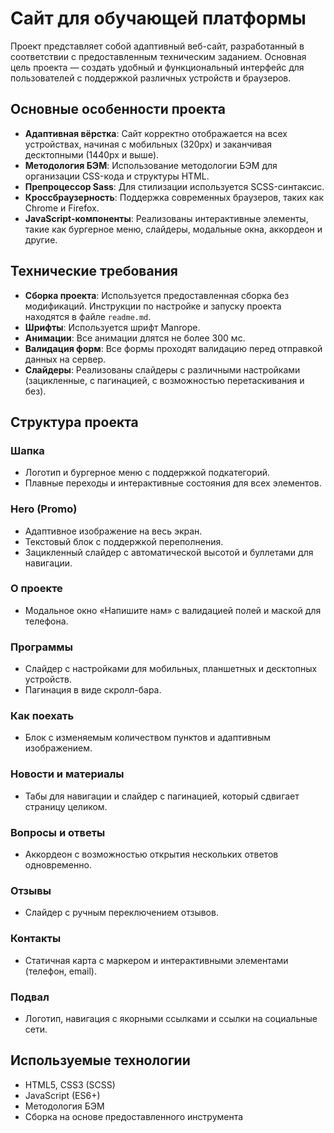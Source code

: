 #  Сайт для обучающей платформы

Проект представляет собой адаптивный веб-сайт, разработанный в соответствии с предоставленным техническим заданием. Основная цель проекта — создать удобный и функциональный интерфейс для пользователей с поддержкой различных устройств и браузеров.

## Основные особенности проекта

- **Адаптивная вёрстка**: Сайт корректно отображается на всех устройствах, начиная с мобильных (320px) и заканчивая десктопными (1440px и выше).
- **Методология БЭМ**: Использование методологии БЭМ для организации CSS-кода и структуры HTML.
- **Препроцессор Sass**: Для стилизации используется SCSS-синтаксис.
- **Кроссбраузерность**: Поддержка современных браузеров, таких как Chrome и Firefox.
- **JavaScript-компоненты**: Реализованы интерактивные элементы, такие как бургерное меню, слайдеры, модальные окна, аккордеон и другие.

## Технические требования

- **Сборка проекта**: Используется предоставленная сборка без модификаций. Инструкции по настройке и запуску проекта находятся в файле `readme.md`.
- **Шрифты**: Используется шрифт Manrope.
- **Анимации**: Все анимации длятся не более 300 мс.
- **Валидация форм**: Все формы проходят валидацию перед отправкой данных на сервер.
- **Слайдеры**: Реализованы слайдеры с различными настройками (зацикленные, с пагинацией, с возможностью перетаскивания и без).

## Структура проекта

### Шапка
- Логотип и бургерное меню с поддержкой подкатегорий.
- Плавные переходы и интерактивные состояния для всех элементов.

### Hero (Promo)
- Адаптивное изображение на весь экран.
- Текстовый блок с поддержкой переполнения.
- Зацикленный слайдер с автоматической высотой и буллетами для навигации.

### О проекте
- Модальное окно «Напишите нам» с валидацией полей и маской для телефона.

### Программы
- Слайдер с настройками для мобильных, планшетных и десктопных устройств.
- Пагинация в виде скролл-бара.

### Как поехать
- Блок с изменяемым количеством пунктов и адаптивным изображением.

### Новости и материалы
- Табы для навигации и слайдер с пагинацией, который сдвигает страницу целиком.

### Вопросы и ответы
- Аккордеон с возможностью открытия нескольких ответов одновременно.

### Отзывы
- Слайдер с ручным переключением отзывов.

### Контакты
- Статичная карта с маркером и интерактивными элементами (телефон, email).

### Подвал
- Логотип, навигация с якорными ссылками и ссылки на социальные сети.

## Используемые технологии

- HTML5, CSS3 (SCSS)
- JavaScript (ES6+)
- Методология БЭМ
- Сборка на основе предоставленного инструмента
